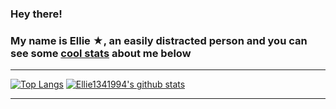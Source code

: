### Hey there!
### My name is Ellie ★, an easily distracted person and you can see some <a href="https://github.com/anuraghazra/github-readme-stats">cool stats</a> about me below         
___ 
[![Top Langs](https://github-readme-stats.vercel.app/api/top-langs/?username=Ellie1341994&layout=compact&langs_count=10&title_color=aaa&hide_border=true&text_color=999)](https://github.com/Ellie1341994/github-readme-stats)
[![Ellie1341994's github stats](https://github-readme-stats.vercel.app/api?username=Ellie1341994&bg_color=30,e96443,904e95&title_color=fff&text_color=fff&icon_color=fff&custom_title=&show_icons=true)](https://github.com/Ellie1341994/github-readme-stats)
___   
